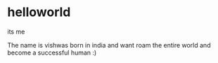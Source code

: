 # helloworld
its me

The name is vishwas
born in india and want roam the entire world and become a successful human :)
